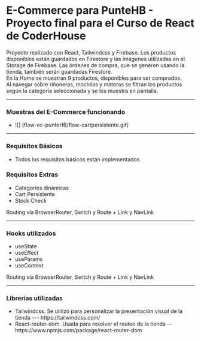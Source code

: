 <h1> E-Commerce para PunteHB - Proyecto final para el Curso de React de CoderHouse</h1>

<p>
Proyecto realizado con React, Tailwindcss y Firebase. 
Los productos disponibles están guardados en Firestore y las imágenes utilizadas en el Storage de Firebase. Las órdenes de compra, que se 
generen usando la tienda, también serán guardadas Firestore.
<br>
En la Home se muestran 9 productos, disponibles para ser comprados. 
<br>
Al navegar sobre riñoneras, mochilas y materas se filtran los productos según la categoría seleccionada y se los muestra en pantalla.
</p>
<hr>
<h3> Muestras del E-Commerce funcionando </h3>
<ul>
    <li> ![] (flow-ec-punteHB/flow-cartpersistente.gif)</li>
</ul>
<hr>
<h3> Requisitos Básicos </h3>
<ul>
    <li> Todos los requisitos básicos están implementados</li>
</ul>
<h3> Requisitos Extras </h3>
    <ul>
        <li>Categories dinámicas</li>
        <li>Cart Persistente</li>
        <li>Stock Check</li>
    </ul>  
Routing vía BrowserRouter, Switch y Route + Link y NavLink
<hr>
<h3>Hooks utilizados </h3>
    <ul>
        <li>useState</li>
        <li>useEffect</li>
        <li>useParams</li>
        <li>useContext</li>
    </ul>  
Routing vía BrowserRouter, Switch y Route + Link y NavLink
<hr>
<h3>Librerías utilizadas </h3>
<ul>
    <li>Tailwindcss. Se utilizó para personalizar la presentación visual de la tienda   ---  https://tailwindcss.com/ </li>
    <li>React-router-dom. Usada para resolver el routeo de la tienda -- https://www.npmjs.com/package/react-router-dom</li>
</ul>
